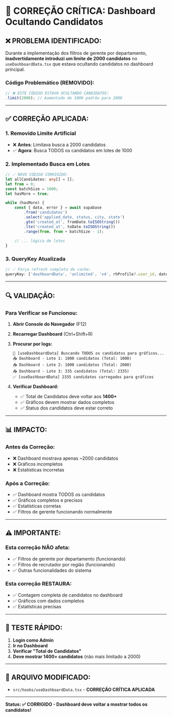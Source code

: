 # 🚨 CORREÇÃO CRÍTICA: Dashboard Ocultando Candidatos

## ❌ **PROBLEMA IDENTIFICADO:**

Durante a implementação dos filtros de gerente por departamento, **inadvertidamente introduzi um limite de 2000 candidatos** no `useDashboardData.tsx` que estava ocultando candidatos no dashboard principal.

### **Código Problemático (REMOVIDO):**
```typescript
// ❌ ESTE CÓDIGO ESTAVA OCULTANDO CANDIDATOS:
.limit(2000); // Aumentado de 1000 padrão para 2000
```

---

## ✅ **CORREÇÃO APLICADA:**

### **1. Removido Limite Artificial**
- ❌ **Antes**: Limitava busca a 2000 candidatos
- ✅ **Agora**: Busca TODOS os candidatos em lotes de 1000

### **2. Implementado Busca em Lotes**
```typescript
// ✅ NOVO CÓDIGO CORRIGIDO:
let allCandidates: any[] = [];
let from = 0;
const batchSize = 1000;
let hasMore = true;

while (hasMore) {
    const { data, error } = await supabase
        .from('candidates')
        .select('applied_date, status, city, state')
        .gte('created_at', fromDate.toISOString())
        .lte('created_at', toDate.toISOString())
        .range(from, from + batchSize - 1);
    
    // ... lógica de lotes
}
```

### **3. QueryKey Atualizada**
```typescript
// ✅ Força refresh completo do cache:
queryKey: ['dashboardData', 'unlimited', 'v4', rhProfile?.user_id, dateRange]
```

---

## 🔍 **VALIDAÇÃO:**

### **Para Verificar se Funcionou:**

1. **Abrir Console do Navegador** (F12)
2. **Recarregar Dashboard** (Ctrl+Shift+R)
3. **Procurar por logs:**
   ```
   🔄 [useDashboardData] Buscando TODOS os candidatos para gráficos...
   📥 Dashboard - Lote 1: 1000 candidatos (Total: 1000)
   📥 Dashboard - Lote 2: 1000 candidatos (Total: 2000)
   📥 Dashboard - Lote 3: 335 candidatos (Total: 2335)
   ✅ [useDashboardData] 2335 candidatos carregados para gráficos
   ```

4. **Verificar Dashboard:**
   - ✅ Total de Candidatos deve voltar aos **1400+**
   - ✅ Gráficos devem mostrar dados completos
   - ✅ Status dos candidatos deve estar correto

---

## 📊 **IMPACTO:**

### **Antes da Correção:**
- ❌ Dashboard mostrava apenas ~2000 candidatos
- ❌ Gráficos incompletos
- ❌ Estatísticas incorretas

### **Após a Correção:**
- ✅ Dashboard mostra TODOS os candidatos
- ✅ Gráficos completos e precisos
- ✅ Estatísticas corretas
- ✅ Filtros de gerente funcionando normalmente

---

## ⚠️ **IMPORTANTE:**

### **Esta correção NÃO afeta:**
- ✅ Filtros de gerente por departamento (funcionando)
- ✅ Filtros de recrutador por região (funcionando)
- ✅ Outras funcionalidades do sistema

### **Esta correção RESTAURA:**
- ✅ Contagem completa de candidatos no dashboard
- ✅ Gráficos com dados completos
- ✅ Estatísticas precisas

---

## 🧪 **TESTE RÁPIDO:**

1. **Login como Admin**
2. **Ir no Dashboard**
3. **Verificar "Total de Candidatos"**
4. **Deve mostrar 1400+ candidatos** (não mais limitado a 2000)

---

## 📝 **ARQUIVO MODIFICADO:**

- `src/hooks/useDashboardData.tsx` - **CORREÇÃO CRÍTICA APLICADA**

---

**Status: ✅ CORRIGIDO - Dashboard deve voltar a mostrar todos os candidatos!**
